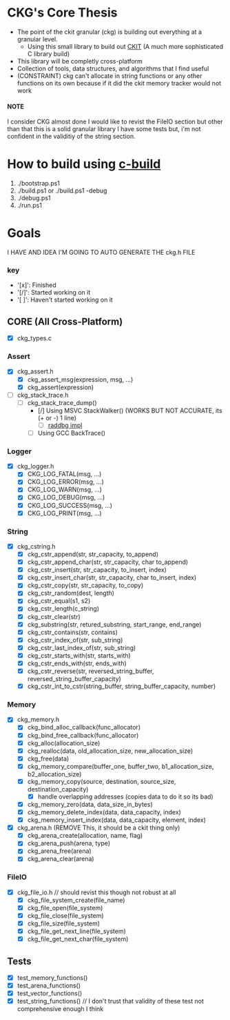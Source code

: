 # CKG's Core Thesis
- The point of the ckit granular (ckg) is building out everything at a granular level.
	- Using this small library to build out [CKIT](https://github.com/superg3m/ckit) (A much more sophisticated C library build)
- This library will be completly cross-platform
- Collection of tools, data structures, and algorithms that I find useful
- (CONSTRAINT) ckg can't allocate in string functions or any other functions on its own because if it did the ckit memory tracker would not work

#### NOTE 
I consider CKG almost done I would like to revist the FileIO section but other than that this is a solid granular library
I have some tests but, i'm not confident in the validitiy of the string section.

# How to build using [c-build](https://github.com/superg3m/c-build)
1. ./bootstrap.ps1
2. ./build.ps1 or ./build.ps1 -debug
3. ./debug.ps1
4. ./run.ps1

# Goals

I HAVE AND IDEA I'M GOING TO AUTO GENERATE THE ckg.h FILE

### key
- '[x]': Finished
- '[/]': Started working on it
- '[ ]': Haven't started working on it

## CORE (All Cross-Platform)
- [x] ckg_types.c

### Assert
- [x] ckg_assert.h
	- [x] ckg_assert_msg(expression, msg, ...)
	- [x] ckg_assert(expression)

- [ ] ckg_stack_trace.h
	- [ ] ckg_stack_trace_dump()
		- [/] Using MSVC StackWalker() (WORKS BUT NOT ACCURATE, its (+ or -) 1 line)
			- [ ] [raddbg impl](https://github.com/EpicGamesExt/raddebugger/blob/aed9a285f57869df995d9b63a44bf83208d4f5ab/src/os/core/win32/os_core_win32.c#L1649-L1819)
		- [ ] Using GCC BackTrace()

### Logger
- [x] ckg_logger.h
	- [x] CKG_LOG_FATAL(msg, ...)
	- [x] CKG_LOG_ERROR(msg, ...)
	- [x] CKG_LOG_WARN(msg, ...)
	- [x] CKG_LOG_DEBUG(msg, ...)
	- [x] CKG_LOG_SUCCESS(msg, ...)
	- [x] CKG_LOG_PRINT(msg, ...)

### String
- [x] ckg_cstring.h
	- [x] ckg_cstr_append(str, str_capacity, to_append)
	- [x] ckg_cstr_append_char(str, str_capacity, char to_append)
	- [x] ckg_cstr_insert(str, str_capacity, to_insert, index)
	- [x] ckg_cstr_insert_char(str, str_capacity, char to_insert, index)
	- [x] ckg_cstr_copy(str, str_capacity, to_copy)
	- [x] ckg_cstr_random(dest, length)
	- [x] ckg_cstr_equal(s1, s2)
	- [x] ckg_cstr_length(c_string)
	- [x] ckg_cstr_clear(str)
	- [x] ckg_substring(str, retured_substring, start_range, end_range)
	- [x] ckg_cstr_contains(str, contains)
	- [x] ckg_cstr_index_of(str, sub_string)
	- [x] ckg_cstr_last_index_of(str, sub_string)
	- [x] ckg_cstr_starts_with(str, starts_with)
	- [x] ckg_cstr_ends_with(str, ends_with)
	- [x] ckg_cstr_reverse(str, reversed_string_buffer, reversed_string_buffer_capacity)
	- [x] ckg_cstr_int_to_cstr(string_buffer, string_buffer_capacity, number)

### Memory
- [x] ckg_memory.h
    - [x] ckg_bind_alloc_callback(func_allocator)
    - [x] ckg_bind_free_callback(func_allocator)
    - [x] ckg_alloc(allocation_size)
    - [x] ckg_realloc(data, old_allocation_size, new_allocation_size)
    - [x] ckg_free(data)
    - [x] ckg_memory_compare(buffer_one, buffer_two, b1_allocation_size, b2_allocation_size)
    - [x] ckg_memory_copy(source, destination, source_size, destination_capacity)
		- [x] handle overlapping addresses (copies data to do it so its bad)
    - [x] ckg_memory_zero(data, data_size_in_bytes)
    - [x] ckg_memory_delete_index(data, data_capacity, index)
    - [x] ckg_memory_insert_index(data, data_capacity, element, index)

- [x] ckg_arena.h (REMOVE This, it should be a ckit thing only)
	- [x] ckg_arena_create(allocation, name, flag)
	- [x] ckg_arena_push(arena, type)	
	- [x] ckg_arena_free(arena)
	- [x] ckg_arena_clear(arena)

### FileIO
- [x] ckg_file_io.h // should revist this though not robust at all
	- [x] ckg_file_system_create(file_name)
	- [x] ckg_file_open(file_system)
	- [x] ckg_file_close(file_system)
	- [x] ckg_file_size(file_system)
	- [x] ckg_file_get_next_line(file_system)
	- [x] ckg_file_get_next_char(file_system)

## Tests
- [x] test_memory_functions()
- [x] test_arena_functions()
- [x] test_vector_functions()
- [x] test_string_functions() // I don't trust that validity of these test not comprehensive enough I think